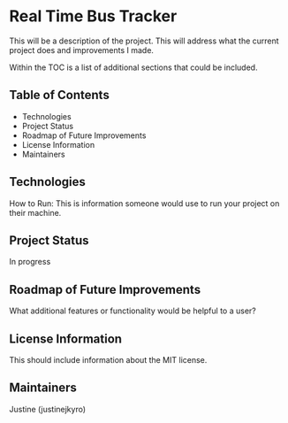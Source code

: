 # Real Time Bus Tracker

This will be a description of the project. This will address what the current project does and improvements I made. 

Within the TOC is a list of additional sections that could be included.

## Table of Contents
- Technologies
- Project Status
- Roadmap of Future Improvements
- License Information
- Maintainers

## Technologies 
How to Run: This is information someone would use to run your project on their machine.

## Project Status
In progress

## Roadmap of Future Improvements
What additional features or functionality would be helpful to a user? 

## License Information
This should include information about the MIT license. 

## Maintainers
Justine (justinejkyro)
